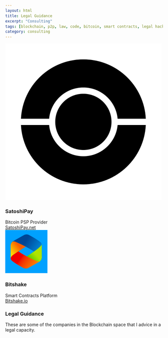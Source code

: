 ```yaml
---
layout: html
title: Legal Guidance
excerpt: "Consulting"
tags: [blockchain, p2p, law, code, bitcoin, smart contracts, legal hacking, legal automation]
category: consulting
---
```


<div class="row container">
  <div class="col s12 m3">
    <div class="card white">
      <div class="card-image">
        <img src="/images/satoshipay.png">
      </div>
      <div class="card-content black-text">
        <h3 class="card-title black-text">SatoshiPay</h3>
        Bitcoin PSP Provider
      </div>
      <div class="card-action grey lighten-5">
         <a href="http://satoshipay.net/" target="_blank">SatoshiPay.net</a>
       </div>                
    </div>
  </div>   
  <div class="col s12 m3">
    <div class="card white">
      <div class="card-image">
        <img src="/images/bitshake.png">
      </div>    
      <div class="card-content black-text">
        <h3 class="card-title black-text">Bitshake</h3>
        Smart Contracts Platform
      </div>
      <div class="card-action grey lighten-5">
         <a href="http://www.bitshake.io" target="_blank">Bitshake.io</a>
       </div>                
    </div>
  </div>        
  <div class="col s12 m6">
    <div class="card white">
      <div class="card-content black-text">
        <h3 class="card-title black-text">Legal Guidance</h3>
        These are some of the companies in the Blockchain space that I advice in a legal capacity.
      </div>
    </div>
  </div>  
</div>
